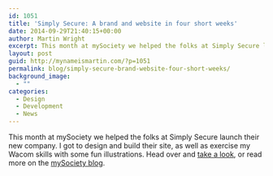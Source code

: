 ```yaml
---
id: 1051
title: 'Simply Secure: A brand and website in four short weeks'
date: 2014-09-29T21:40:15+00:00
author: Martin Wright
excerpt: This month at mySociety we helped the folks at Simply Secure launch their new company
layout: post
guid: http://mynameismartin.com/?p=1051
permalink: blog/simply-secure-brand-website-four-short-weeks/
background_image:
  - ""
categories:
  - Design
  - Development
  - News
---
```

This month at mySociety we helped the folks at Simply Secure launch their new company. I got to design and build their site, as well as exercise my Wacom skills with some fun illustrations. Head over and [take a look](http://mysociety.org), or read more on the [mySociety blog](https://www.mysociety.org/2014/09/18/simply-secure-launching-a-new-brand-in-just-four-weeks/).